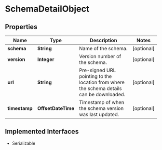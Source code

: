 

# SchemaDetailObject


## Properties

Name | Type | Description | Notes
------------ | ------------- | ------------- | -------------
**schema** | **String** | Name of the schema. |  [optional]
**version** | **Integer** | Version number of the schema. |  [optional]
**url** | **String** | Pre-signed URL pointing to the location from where the schema details can be downloaded. |  [optional]
**timestamp** | **OffsetDateTime** | Timestamp of when the schema version was last updated. |  [optional]


## Implemented Interfaces

* Serializable


